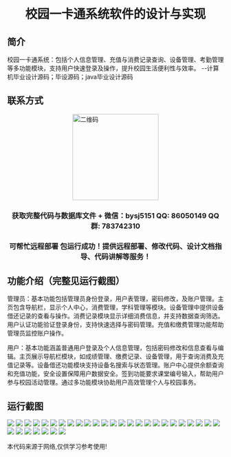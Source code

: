 <p><h1 align="center">校园一卡通系统软件的设计与实现</h1></p>

## 简介
校园一卡通系统：包括个人信息管理、充值与消费记录查询、设备管理、考勤管理等多功能模块，支持用户快速登录及操作，提升校园生活便利性与效率。    --计算机毕业设计源码；毕设源码；java毕业设计源码


## 联系方式
<img src="https://bs-1329754181.cos.ap-shanghai.myqcloud.com/wx.jpg" alt="二维码" style="display: block; margin: 0 auto;" width="200px">
<p><h3 align="center">获取完整代码与数据库文件 + 微信：bysj5151 QQ: 86050149 QQ群: 783742310</h3></p>
<p><h3 align="center">可帮忙远程部署 包运行成功！提供远程部署、修改代码、设计文档指导、代码讲解等服务！</h3></p>

## 功能介绍（完整见运行截图）
管理员：基本功能包括管理员身份登录，用户表管理，密码修改，及账户管理。主页包含导航栏，显示个人中心，消费管理，学科管理等模块。设备管理中提供设备借还记录的查看与操作。消费记录模块显示详细消费信息，并支持数据查询筛选。用户认证功能验证登录身份，支持快速选择与密码管理。充值和缴费管理功能帮助管理员监控账户操作。

用户：基本功能涵盖普通用户登录及个人信息管理，包括密码修改和信息查看与编辑。主页展示导航栏模块，如成绩管理、缴费记录、设备管理，用于查询消费及充值记录等。设备借还功能模块支持设备名搜索与状态管理。账户中心提供余额查询和充值功能，安全设置保障用户数据安全。签到功能要求课堂编号输入，帮助用户参与校园活动管理。通过多功能模块协助用户高效管理个人与校园事务。


## 运行截图
![](https://bs-1329754181.cos.ap-shanghai.myqcloud.com/ssm/CampusCardSystem/img/001.jpg)
![](https://bs-1329754181.cos.ap-shanghai.myqcloud.com/ssm/CampusCardSystem/img/002.jpg)
![](https://bs-1329754181.cos.ap-shanghai.myqcloud.com/ssm/CampusCardSystem/img/003.jpg)
![](https://bs-1329754181.cos.ap-shanghai.myqcloud.com/ssm/CampusCardSystem/img/004.jpg)
![](https://bs-1329754181.cos.ap-shanghai.myqcloud.com/ssm/CampusCardSystem/img/005.jpg)
![](https://bs-1329754181.cos.ap-shanghai.myqcloud.com/ssm/CampusCardSystem/img/006.jpg)
![](https://bs-1329754181.cos.ap-shanghai.myqcloud.com/ssm/CampusCardSystem/img/007.jpg)
![](https://bs-1329754181.cos.ap-shanghai.myqcloud.com/ssm/CampusCardSystem/img/008.jpg)
![](https://bs-1329754181.cos.ap-shanghai.myqcloud.com/ssm/CampusCardSystem/img/009.jpg)
![](https://bs-1329754181.cos.ap-shanghai.myqcloud.com/ssm/CampusCardSystem/img/010.jpg)
![](https://bs-1329754181.cos.ap-shanghai.myqcloud.com/ssm/CampusCardSystem/img/011.jpg)
![](https://bs-1329754181.cos.ap-shanghai.myqcloud.com/ssm/CampusCardSystem/img/012.jpg)
![](https://bs-1329754181.cos.ap-shanghai.myqcloud.com/ssm/CampusCardSystem/img/013.jpg)
![](https://bs-1329754181.cos.ap-shanghai.myqcloud.com/ssm/CampusCardSystem/img/014.jpg)
![](https://bs-1329754181.cos.ap-shanghai.myqcloud.com/ssm/CampusCardSystem/img/015.jpg)
![](https://bs-1329754181.cos.ap-shanghai.myqcloud.com/ssm/CampusCardSystem/img/016.jpg)
![](https://bs-1329754181.cos.ap-shanghai.myqcloud.com/ssm/CampusCardSystem/img/017.jpg)
![](https://bs-1329754181.cos.ap-shanghai.myqcloud.com/ssm/CampusCardSystem/img/018.jpg)
![](https://bs-1329754181.cos.ap-shanghai.myqcloud.com/ssm/CampusCardSystem/img/019.jpg)
![](https://bs-1329754181.cos.ap-shanghai.myqcloud.com/ssm/CampusCardSystem/img/020.jpg)
![](https://bs-1329754181.cos.ap-shanghai.myqcloud.com/ssm/CampusCardSystem/img/021.jpg)
![](https://bs-1329754181.cos.ap-shanghai.myqcloud.com/ssm/CampusCardSystem/img/022.jpg)
![](https://bs-1329754181.cos.ap-shanghai.myqcloud.com/ssm/CampusCardSystem/img/023.jpg)
![](https://bs-1329754181.cos.ap-shanghai.myqcloud.com/ssm/CampusCardSystem/img/024.jpg)
![](https://bs-1329754181.cos.ap-shanghai.myqcloud.com/ssm/CampusCardSystem/img/025.jpg)
![](https://bs-1329754181.cos.ap-shanghai.myqcloud.com/ssm/CampusCardSystem/img/026.jpg)
![](https://bs-1329754181.cos.ap-shanghai.myqcloud.com/ssm/CampusCardSystem/img/027.jpg)
![](https://bs-1329754181.cos.ap-shanghai.myqcloud.com/ssm/CampusCardSystem/img/028.jpg)
![](https://bs-1329754181.cos.ap-shanghai.myqcloud.com/ssm/CampusCardSystem/img/029.jpg)
![](https://bs-1329754181.cos.ap-shanghai.myqcloud.com/ssm/CampusCardSystem/img/030.jpg)
![](https://bs-1329754181.cos.ap-shanghai.myqcloud.com/ssm/CampusCardSystem/img/031.jpg)
![](https://bs-1329754181.cos.ap-shanghai.myqcloud.com/ssm/CampusCardSystem/img/032.jpg)

<p>本代码来源于网络,仅供学习参考使用!</p>
